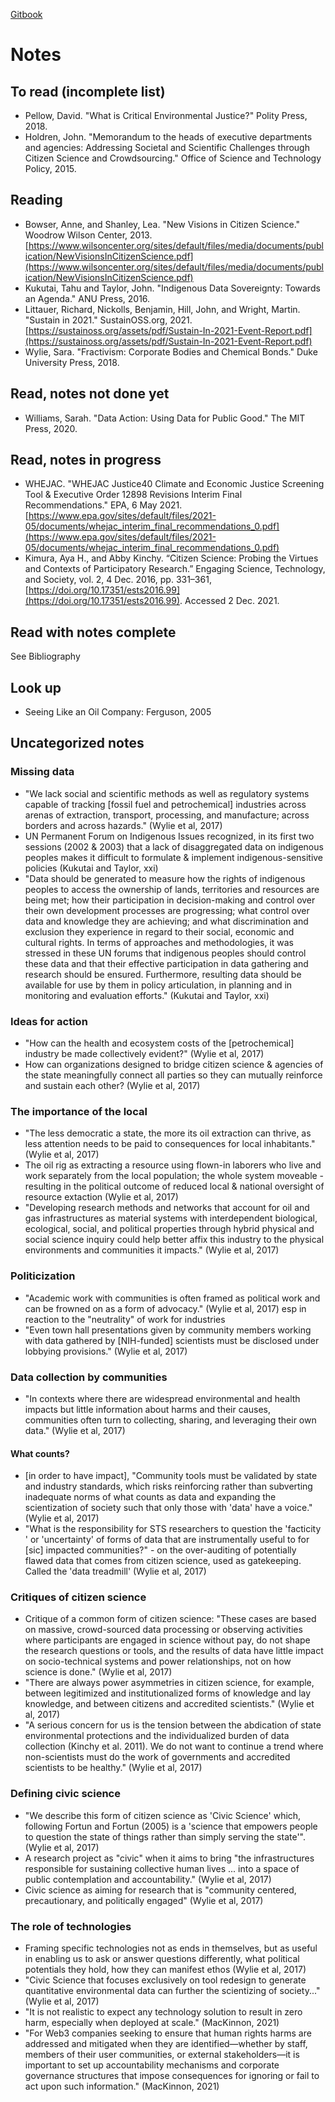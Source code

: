 [Gitbook](https://kelsey.gitbook.io/civic-science-fellowship/)

# Notes

## To read (incomplete list)
* Pellow, David. "What is Critical Environmental Justice?" Polity Press, 2018.
* Holdren, John. "Memorandum to the heads of executive departments and agencies: Addressing Societal and Scientific Challenges through Citizen Science and Crowdsourcing." Office of Science and Technology Policy, 2015.

## Reading
* Bowser, Anne, and Shanley, Lea. "New Visions in Citizen Science." Woodrow Wilson Center, 2013. [https://www.wilsoncenter.org/sites/default/files/media/documents/publication/NewVisionsInCitizenScience.pdf](https://www.wilsoncenter.org/sites/default/files/media/documents/publication/NewVisionsInCitizenScience.pdf)
* Kukutai, Tahu and Taylor, John. "Indigenous Data Sovereignty: Towards an Agenda." ANU Press, 2016.
* Littauer, Richard, Nickolls, Benjamin, Hill, John, and Wright, Martin. "Sustain in 2021." SustainOSS.org, 2021. [https://sustainoss.org/assets/pdf/Sustain-In-2021-Event-Report.pdf](https://sustainoss.org/assets/pdf/Sustain-In-2021-Event-Report.pdf)
* Wylie, Sara. "Fractivism: Corporate Bodies and Chemical Bonds." Duke University Press, 2018.

## Read, notes not done yet
* Williams, Sarah. "Data Action: Using Data for Public Good." The MIT Press, 2020.

## Read, notes in progress
* WHEJAC. "WHEJAC Justice40 Climate and Economic Justice Screening Tool & Executive Order 12898 Revisions Interim Final Recommendations." EPA, 6 May 2021. [https://www.epa.gov/sites/default/files/2021-05/documents/whejac_interim_final_recommendations_0.pdf](https://www.epa.gov/sites/default/files/2021-05/documents/whejac_interim_final_recommendations_0.pdf)
* Kimura, Aya H., and Abby Kinchy. “Citizen Science: Probing the Virtues and Contexts of Participatory Research.” Engaging Science, Technology, and Society, vol. 2, 4 Dec. 2016, pp. 331–361, [https://doi.org/10.17351/ests2016.99](https://doi.org/10.17351/ests2016.99). Accessed 2 Dec. 2021.

## Read with notes complete
See Bibliography

## Look up
* Seeing Like an Oil Company: Ferguson, 2005

## Uncategorized notes

### Missing data
* "We lack social and scientific methods as well as regulatory systems capable of tracking [fossil fuel and petrochemical] industries across arenas of extraction, transport, processing, and manufacture; across borders and across hazards." (Wylie et al, 2017)
* UN Permanent Forum on Indigenous Issues recognized, in its first two sessions (2002 & 2003) that a lack of disaggregated data on indigenous peoples makes it difficult to formulate & implement indigenous-sensitive policies (Kukutai and Taylor, xxi)
* "Data should be generated to measure how the rights of indigenous peoples to access the ownership of lands, territories and resources are being met; how their participation in decision-making and control over their own development processes are progressing; what control over data and knowledge they are achieving; and what discrimination and exclusion they experience in regard to their social, economic and cultural rights. In terms of approaches and methodologies, it was stressed in these UN forums that indigenous peoples should control these data and that their effective participation in data gathering and research should be ensured. Furthermore, resulting data should be available for use by them in policy articulation, in planning and in monitoring and evaluation efforts." (Kukutai and Taylor, xxi)

### Ideas for action
* "How can the health and ecosystem costs of the [petrochemical] industry be made collectively evident?" (Wylie et al, 2017)
* How can organizations designed to bridge citizen science & agencies of the state meaningfully connect all parties so they can mutually reinforce and sustain each other? (Wylie et al, 2017)

### The importance of the local
* "The less democratic a state, the more its oil extraction can thrive, as less attention needs to be paid to consequences for local inhabitants." (Wylie et al, 2017)
* The oil rig as extracting a resource using flown-in laborers who live and work separately from the local population; the whole system moveable - resulting in the political outcome of reduced local & national oversight of resource extaction (Wylie et al, 2017)
* "Developing research methods and networks that account for oil and gas infrastructures as material systems with interdependent biological, ecological, social, and political properties through hybrid physical and social science inquiry could help better affix this industry to the physical environments and communities it impacts." (Wylie et al, 2017)

### Politicization
* "Academic work with communities is often framed as political work and can be frowned on as a form of advocacy." (Wylie et al, 2017) esp in reaction to the "neutrality" of work for industries
* "Even town hall presentations given by community members working with data gathered by [NIH-funded] scientists must be disclosed under lobbying provisions." (Wylie et al, 2017)

### Data collection by communities
* "In contexts where there are widespread environmental and health impacts but little information about harms and their causes, communities often turn to collecting, sharing, and leveraging their own data." (Wylie et al, 2017)

#### What counts?
* [in order to have impact], "Community tools must be validated by state and industry standards, which risks reinforcing rather than subverting inadequate norms of what counts as data and expanding the scientization of society such that only those with 'data' have a voice." (Wylie et al, 2017)
* "What is the responsibility for STS researchers to question the 'facticity ' or 'uncertainty' of forms of data that are instrumentally useful to for [sic] impacted communities?" - on the over-auditing of potentially flawed data that comes from citizen science, used as gatekeeping. Called the 'data treadmill' (Wylie et al, 2017)

### Critiques of citizen science
* Critique of a common form of citizen science: "These cases are based on massive, crowd-sourced data processing or observing activities where participants are engaged in science without pay, do not shape the research questions or tools, and the results of data have little impact on socio-technical systems and power relationships, not on how science is done." (Wylie et al, 2017)
* "There are always power asymmetries in citizen science, for example, between legitimized and institutionalized forms of knowledge and lay knowledge, and between citizens and accredited scientists." (Wylie et al, 2017)
* "A serious concern for us is the tension between the abdication of state environmental protections and the individualized burden of data collection (Kinchy et al. 2011). We do not want to continue a trend where non-scientists must do the work of governments and accredited scientists to be healthy." (Wylie et al, 2017)

### Defining civic science
* "We describe this form of citizen science as 'Civic Science' which, following Fortun and Fortun (2005) is a 'science that empowers people to question the state of things rather than simply serving the state'". (Wylie et al, 2017)
* A research project as "civic" when it aims to bring "the infrastructures responsible for sustaining collective human lives ... into a space of public contemplation and accountability." (Wylie et al, 2017)
* Civic science as aiming for research that is "community centered, precautionary, and politically engaged" (Wylie et al, 2017)

### The role of technologies
* Framing specific technologies not as ends in themselves, but as useful in enabling us to ask or answer questions differently, what political potentials they hold, how they can manifest ethos (Wylie et al, 2017)
* "Civic Science that focuses exclusively on tool redesign to generate quantitative environmental data can further the scientizing of society..." (Wylie et al, 2017)
* "It is not realistic to expect any technology solution to result in zero harm, especially when deployed at scale." (MacKinnon, 2021)
* "For Web3 companies seeking to ensure that human rights harms are addressed and mitigated when they are identified—whether by staff, members of their user communities, or external stakeholders—it is important to set up accountability mechanisms and corporate governance structures that impose consequences for ignoring or fail to act upon such information." (MacKinnon, 2021)
